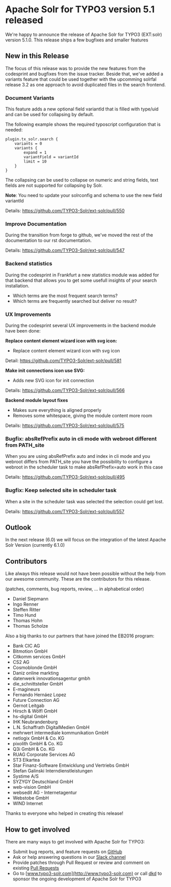 # Apache Solr for TYPO3 version 5.1 released

We're happy to announce the release of Apache Solr for TYPO3 (EXT:solr) version 5.1.0. This release ships a few bugfixes and smaller features

## New in this Release

The focus of this release was to provide the new features from the codesprint and bugfixes from the issue tracker. Beside that, we've added a variants feature that could be used together with the upcomming solrfal release 3.2 as one approach to avoid duplicated files in the search frontend.

### Document Variants

This feature adds a new optional field variantId that is filled with type/uid and can be used for collapsing by default.

The following example shows the required typoscript configuration that is needed:

    plugin.tx_solr.search {
        variants = 0
        variants {
            expand = 1
            variantField = variantId
            limit = 10
        }
    }

The collapsing can be used to collapse on numeric and string fields, text fields are not supported for collapsing by Solr. 

**Note**: You need to update your solrconfig and schema to use the new field variantId

Details: https://github.com/TYPO3-Solr/ext-solr/pull/550

### Improve Documentation

During the transition from forge to github, we've moved the rest of the documentation to our rst documentation.

Details: https://github.com/TYPO3-Solr/ext-solr/pull/547

### Backend statistics

During the codesprint in Frankfurt a new statistics module was added for that backend that allows you to get some usefull insights 
of your search installation.

* Which terms are the most frequent search terms?
* Which terms are frequently searched but deliver no result?

### UX Improvements

During the codesprint several UX improvements in the backend module have been done:

**Replace content element wizard icon with svg icon:**

* Replace content element wizard icon with svg icon

Detail: https://github.com/TYPO3-Solr/ext-solr/pull/581

**Make init connections icon use SVG:** 

* Adds new SVG icon for init connection

Details: https://github.com/TYPO3-Solr/ext-solr/pull/566

**Backend module layout fixes**

* Makes sure everything is aligned properly
* Removes some whitespace, giving the module content more room

Details: https://github.com/TYPO3-Solr/ext-solr/pull/575

### Bugfix: absRefPrefix auto in cli mode with webroot different from PATH_site

When you are using absRefPrefix auto and index in cli mode and you webroot differs from PATH_site you have the possibility to configure a 
webroot in the scheduler task to make absRefPrefix=auto work in this case

Details: https://github.com/TYPO3-Solr/ext-solr/pull/495

### Bugfix: Keep selected site in scheduler task

When a site in the scheduler task was selected the selection could get lost. 

Details: https://github.com/TYPO3-Solr/ext-solr/pull/557

## Outlook

In the next release (6.0) we will focus on the integration of the latest Apache Solr Version (currently 6.1.0)

## Contributors

Like always this release would not have been possible without the help from our
awesome community. These are the contributors for this release.

(patches, comments, bug reports, review, ... in alphabetical order)

* Daniel Siepmann
* Ingo Renner
* Steffen Ritter
* Timo Hund
* Thomas Hohn
* Thomas Scholze

Also a big thanks to our partners that have joined the EB2016 program:

* Bank CIC AG
* Bitmotion GmbH
* Citkomm services GmbH
* CS2 AG
* Cosmoblonde GmbH
* Daniz online markting
* datenwerk innovationsagentur gmbh
* die_schnittsteller GmbH
* E-magineurs
* Fernando Hernáez Lopez
* Future Connection AG
* Gernot Leitgab
* Hirsch & Wölfl GmbH
* hs-digital GmbH
* IHK Neubrandenburg
* L.N. Schaffrath DigitalMedien GmbH
* mehrwert intermediale kommunikation GmbH
* netlogix GmbH & Co. KG
* pixolith GmbH & Co. KG
* Q3i GmbH & Co. KG
* RUAG Corporate Services AG
* ST3 Elkartea
* Star Finanz-Software Entwicklung und Vertriebs GmbH
* Stefan Galinski Interndienstleistungen
* Systime A/S
* SYZYGY Deutschland GmbH
* web-vision GmbH
* websedit AG - Internetagentur
* Webstobe GmbH
* WIND Internet

Thanks to everyone who helped in creating this release!

## How to get involved

There are many ways to get involved with Apache Solr for TYPO3:

* Submit bug reports, and feature requests on [GitHub](https://github.com/TYPO3-Solr/ext-solr)
* Ask or help answering questions in our [Slack channel](https://typo3.slack.com/messages/ext-solr/)
* Provide patches through Pull Request or review and comment on existing [Pull Requests](https://github.com/TYPO3-Solr/ext-solr/pulls)
* Go to [www.typo3-solr.com](http://www.typo3-solr.com) or call [dkd](http://www.dkd.de) to sponsor the ongoing development of Apache Solr for TYPO3
